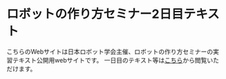 # ロボットの作り方セミナー2日目テキスト

こちらのWebサイトは日本ロボット学会主催、ロボットの作り方セミナーの実習テキスト公開用webサイトです。
一日目のテキスト等は[こちら](https://kogakuin-mobility-system-lab.github.io/rsj-seminar-142/)から閲覧いただけます。